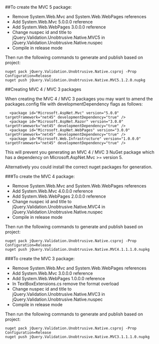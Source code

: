 ﻿##To create the MVC 5 package:

-	Remove System.Web.Mvc and System.Web.WebPages references
-	Add System.Web.Mvc 5.0.0.0 reference
-	Add System.Web.WebPages 3.0.0.0 reference
-	Change nuspec id and title to jQuery.Validation.Unobtrusive.Native.MVC5 in jQuery.Validation.Unobtrusive.Native.nuspec
-	Compile in release mode

Then run the following commands to generate and publish based on project:

```
nuget pack jQuery.Validation.Unobtrusive.Native.csproj -Prop Configuration=Release
nuget push jQuery.Validation.Unobtrusive.Native.MVC5.1.2.0.nupkg
```

##Creating MVC 4 / MVC 3 packages

When creating the MVC 4 / MVC 3 packages you may want to amend the packages.config file with developmentDependency flags as follows:

```
  <package id="Microsoft.AspNet.Mvc" version="5.0.0" targetFramework="net45" developmentDependency="true" />
  <package id="Microsoft.AspNet.Razor" version="3.0.0" targetFramework="net45" developmentDependency="true" />
  <package id="Microsoft.AspNet.WebPages" version="3.0.0" targetFramework="net45" developmentDependency="true" />
  <package id="Microsoft.Web.Infrastructure" version="1.0.0.0" targetFramework="net45" developmentDependency="true" />
```

This will prevent you generating an MVC 4 / MVC 3 NuGet package which has a dependency on Microsoft.AspNet.Mvc >= version 5. 

Alternatively you could install the correct nuget packages for generation.



###To create the MVC 4 package:

-	Remove System.Web.Mvc and System.Web.WebPages references
-	Add System.Web.Mvc 4.0.0.0 reference
-	Add System.Web.WebPages 2.0.0.0 reference
-	Change nuspec id and title to jQuery.Validation.Unobtrusive.Native.MVC4 in jQuery.Validation.Unobtrusive.Native.nuspec
-	Compile in release mode

Then run the following commands to generate and publish based on project:

```
nuget pack jQuery.Validation.Unobtrusive.Native.csproj -Prop Configuration=Release
nuget push jQuery.Validation.Unobtrusive.Native.MVC4.1.1.1.0.nupkg
```


###To create the MVC 3 package:

-	Remove System.Web.Mvc and System.Web.WebPages references
-	Add System.Web.Mvc 3.0.0.0 reference
-	Add System.Web.WebPages 1.0.0.0 reference
-	In TextBoxExtensions.cs remove the format overload
-	Change nuspec id and title to jQuery.Validation.Unobtrusive.Native.MVC3 in jQuery.Validation.Unobtrusive.Native.nuspec
-	Compile in release mode

Then run the following commands to generate and publish based on project:

``` 
nuget pack jQuery.Validation.Unobtrusive.Native.csproj -Prop Configuration=Release
nuget push jQuery.Validation.Unobtrusive.Native.MVC3.1.1.1.0.nupkg
```